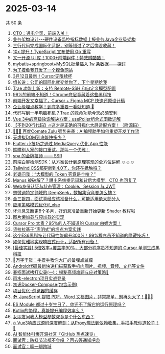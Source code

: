 # 2025-03-14

共 50 条

<!-- BEGIN JUEJIN -->
<!-- 最后更新时间 2025-03-14 03:07:13 +0800 -->
1. [CTO：通电全司，前端入关！](https://juejin.cn/post/7479995740032745535)
1. [业务架构设计---硬件设备监控指标数据上报业务Java企业级架构](https://juejin.cn/post/7480157532038332453)
1. [三行代码完成国际化适配，别等错过了才后悔没收藏！](https://juejin.cn/post/7480076971226284058)
1. [10x 提升！TypeScript 宣布使用 Go 重写](https://juejin.cn/post/7480512332775981096)
1. [又一开源 UI 库！1000+前端组件！特效贼酷酷！](https://juejin.cn/post/7480061880922193954)
1. [mybatis+springboot+MySQL批量插入 1w 条数据——探讨](https://juejin.cn/post/7480529891491020827)
1. [为了摸鱼我开发了一个摸鱼网站](https://juejin.cn/post/7480267450286653455)
1. [3月12日最新！Cursor无限续杯](https://juejin.cn/post/7480522174410948620)
1. [组长说：公司的国际化就交给你了，下个星期给我](https://juejin.cn/post/7480267450286800911)
1. [Trae 功能上新：支持 Remote-SSH 和自定义模型配置](https://juejin.cn/post/7480451950274854966)
1. [99%的前端不知道！Chrome底层竟藏着这些黑科技](https://juejin.cn/post/7479994388023640118)
1. [前端开发又幸福了，Cursor + Figma MCP 快速还原设计稿](https://juejin.cn/post/7480183580120055819)
1. [企业级埋点教学！到底多重要一看就知道 🦾](https://juejin.cn/post/7480160283312390144)
1. [代码写到一半电脑死机？Trae 的救命功能今天必须安利](https://juejin.cn/post/7480854376316174390)
1. [Vue 3中的高级轮询解决方案：usePoller组合式函数详解](https://juejin.cn/post/7480267450242285568)
1. [【不到20行代码】🔥这才是正确的可视化大屏适配方案！（附源码）](https://juejin.cn/post/7480157532038512677)
1. [🚀🚀🚀 百度Comate Zulu 强势来袭：AI编程助手如何重塑开发工作流](https://juejin.cn/post/7480374042844839945)
1. [无虚拟DOM到底能快多少？](https://juejin.cn/post/7480069116461088822)
1. [Flutter 小技巧之通过 MediaQuery 优化 App 性能](https://juejin.cn/post/7480783752483389494)
1. [瞧瞧别人家的接口重试，那叫一个优雅！](https://juejin.cn/post/7480061880922751010)
1. [spa 的金牌技师 —— SSR](https://juejin.cn/post/7480065614042333184)
1. [前端白屏检测SDK：从方案设计到原理实现的全方位讲解 ☺️☺️☺️](https://juejin.cn/post/7480454293683224585)
1. [Tailwind CSS都更新到4.0了，你还在抵触吗？](https://juejin.cn/post/7480734875723415552)
1. [老婆问我：“大模型的 Token 究竟是个啥？”](https://juejin.cn/post/7480431348487307291)
1. [Manus 被破解了？曝出系统提示词和背后大模型，CTO 也回复了](https://juejin.cn/post/7480075956927496227)
1. [Web身份认证与状态管理：Cookie、Session 与 JWT](https://juejin.cn/post/7480796435449905203)
1. [想微调特定领域的 DeepSeek，数据集究竟要怎么搞？](https://juejin.cn/post/7480365447214219273)
1. [金三银四，面试真经应该准备什么，可能适用绝大部分人](https://juejin.cn/post/7480464724096057381)
1. [应用策略模式优化if_else](https://juejin.cn/post/7480180932038262821)
1. [坏消息又断更8个多月，好消息准备重新开始更新 Shader 教程啦](https://juejin.cn/post/7480087984311222311)
1. [图片懒加载与预加载的实现](https://juejin.cn/post/7480033183637110793)
1. [Cursor Pro 太贵？95%的人不知道的 Cursor 白嫖方案！](https://juejin.cn/post/7480759955088932890)
1. [货拉拉基于“声明式”的埋点方案实践](https://juejin.cn/post/7480087984310861863)
1. [这个ES6黑科技让代码性能飙升300%！99%程序员不知道的隐藏技巧！](https://juejin.cn/post/7480761334361112588)
1. [如何优雅地实现响应式设计，适配所有设备！](https://juejin.cn/post/7480267450287407119)
1. [[最佳实践] 5倍效率+覆盖率90%，大部分程序员不知道的 Cursor 单测生成黑科技](https://juejin.cn/post/7480098720122912818)
1. [🚀万字干货：手摸手教你大厂必备埋点监控](https://juejin.cn/post/7480063293161209894)
1. [Android代码最新快速扫描获取手机内图片、视频、音频、文档等文件](https://juejin.cn/post/7480365447213711369)
1. [春招面试拷打实录(一)：揭秘高频难题与应对策略🧐](https://juejin.cn/post/7480841665681162275)
1. [雨水-electron项目实战登录](https://juejin.cn/post/7480717561761824818)
1. [初识Docker-Compose(包含示例)](https://juejin.cn/post/7480522174411096076)
1. [项目优化-浏览器的缓存](https://juejin.cn/post/7479994388023803958)
1. [🏞 JavaScript 提取 PDF、Word 文档图片，非常简单，别再头大了！💯💯💯](https://juejin.cn/post/7480604184565825572)
1. [‌ES Module 都过十岁生日了，你还不了解它的运行原理吗？](https://juejin.cn/post/7480455260839608339)
1. [Kotlin的协程，真能提升编程效率么？](https://juejin.cn/post/7480156828015017994)
1. [女朋友问我大模型参数究竟是个什么东西？](https://juejin.cn/post/7480063293161521190)
1. [🔥 Vue3响应式源码深度解剖：从Proxy魔法到依赖收集，手把手教你造轮子！🚀](https://juejin.cn/post/7480806033378099209)
1. [AI 智能体引爆开源社区「GitHub 热点速览」](https://juejin.cn/post/7480267450241253376)
1. [面试官：防抖节流都不会吗 ？回去等通知吧😡](https://juejin.cn/post/7480161953954807845)
1. [面试官：聊一聊跨域](https://juejin.cn/post/7480033183636389897)
<!-- END JUEJIN -->